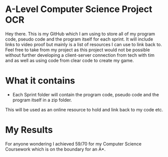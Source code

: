 # A-Level Computer Science Project OCR
Hey there. This is my GitHub which I am using to store all of my program code, pseudo code and the program itself for each sprint.
It will include links to video proof but mainly is a list of resources I can use to link back to.
Feel free to take from my project as this project would not be possible without further developing a client-server connection
from tech with tim and as well as using code from clear code to create my game.

# What it contains
 - Each Sprint folder will contain the program code, pseudo code and the program itself in a zip folder.

This will be used as an online resource to hold and link back to my code etc.

# My Results
For anyone wondering I achieved 59/70 for my Computer Science Coursework which is on the boundary for an A*.
